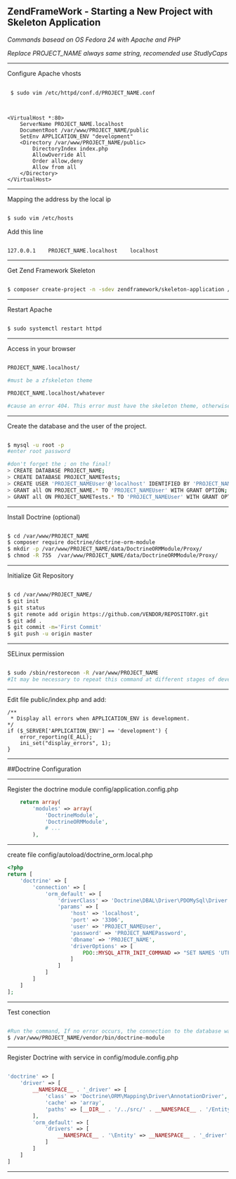## ZendFrameWork - Starting a New Project with Skeleton Application

*Commands basead on OS Fedora 24 with Apache and PHP*

*Replace PROJECT_NAME always same string, recomended use StudlyCaps*

*********************************************************

Configure Apache vhosts

```bash
 
 $ sudo vim /etc/httpd/conf.d/PROJECT_NAME.conf
 
```
 
```
   
<VirtualHost *:80>
    ServerName PROJECT_NAME.localhost
    DocumentRoot /var/www/PROJECT_NAME/public
    SetEnv APPLICATION_ENV "development"
    <Directory /var/www/PROJECT_NAME/public>
        DirectoryIndex index.php
        AllowOverride All
        Order allow,deny
        Allow from all
    </Directory>
</VirtualHost>

```
    
********************************************

Mapping the address by the local ip

```bash

$ sudo vim /etc/hosts

```

Add this line

```

127.0.0.1    PROJECT_NAME.localhost    localhost

```

********************************************

Get Zend Framework Skeleton
  
```bash

$ composer create-project -n -sdev zendframework/skeleton-application /var/www/PROJECT_NAME

```

********************************************

Restart Apache

```bash

$ sudo systemctl restart httpd

```

********************************************

Access in your browser


```bash

PROJECT_NAME.localhost/

#must be a zfskeleton theme

PROJECT_NAME.localhost/whatever

#cause an error 404. This error must have the skeleton theme, otherwise the rewrite mode is not working

```

********************************************

Create the database and the user of the project.

```bash

$ mysql -u root -p
#enter root password

#don't forget the ; on the final!
> CREATE DATABASE PROJECT_NAME; 
> CREATE DATABASE PROJECT_NAMETests;
> CREATE USER 'PROJECT_NAMEUser'@'localhost' IDENTIFIED BY 'PROJECT_NAMEPassword';
> GRANT all ON PROJECT_NAME.* TO 'PROJECT_NAMEUser' WITH GRANT OPTION;
> GRANT all ON PROJECT_NAMETests.* TO 'PROJECT_NAMEUser' WITH GRANT OPTION;

```

********************************************

Install Doctrine (optional)

```bash

$ cd /var/www/PROJECT_NAME
$ composer require doctrine/doctrine-orm-module
$ mkdir -p /var/www/PROJECT_NAME/data/DoctrineORMModule/Proxy/
$ chmod -R 755  /var/www/PROJECT_NAME/data/DoctrineORMModule/Proxy/

```
********************************************

Initialize Git Repository

```bash

$ cd /var/www/PROJECT_NAME/
$ git init
$ git status
$ git remote add origin https://github.com/VENDOR/REPOSITORY.git
$ git add .
$ git commit -m='First Commit'
$ git push -u origin master

```

********************************************

SELinux permission

```bash

$ sudo /sbin/restorecon -R /var/www/PROJECT_NAME
#It may be necessary to repeat this command at different stages of development. Take note or disable SELinux

```

********************************************

Edit file public/index.php and add:

    /**
     * Display all errors when APPLICATION_ENV is development.
    */
    if ($_SERVER['APPLICATION_ENV'] == 'development') {
        error_reporting(E_ALL);
        ini_set("display_errors", 1);
    }
    
********************************************
##Doctrine Configuration

********************************************

Register the doctrine module config/application.config.php

```php
    return array(
        'modules' => array(
            'DoctrineModule',
            'DoctrineORMModule',
            # ...
        ),
```

********************************************

create file config/autoload/doctrine_orm.local.php

```php
<?php
return [
    'doctrine' => [
        'connection' => [
            'orm_default' => [
                'driverClass' => 'Doctrine\DBAL\Driver\PDOMySql\Driver',
                'params' => [
                    'host' => 'localhost',
                    'port' => '3306',
                    'user' => 'PROJECT_NAMEUser',
                    'password' => 'PROJECT_NAMEPassword',
                    'dbname' => 'PROJECT_NAME',
                    'driverOptions' => [
                        PDO::MYSQL_ATTR_INIT_COMMAND => "SET NAMES 'UTF8'"
                    ]
                ]
            ]
        ]
    ]
];

```


********************************************

Test conection

```bash

#Run the command, If no error occurs, the connection to the database was successful
$ /var/www/PROJECT_NAME/vendor/bin/doctrine-module

```

********************************************

Register Doctrine with service in config/module.config.php

```php

'doctrine' => [
    'driver' => [
        __NAMESPACE__ . '_driver' => [
            'class' => 'Doctrine\ORM\Mapping\Driver\AnnotationDriver',
            'cache' => 'array',
            'paths' => [__DIR__ . '/../src/' . __NAMESPACE__ . '/Entity']
        ],
        'orm_default' => [
            'drivers' => [
                __NAMESPACE__ . '\Entity' => __NAMESPACE__ . '_driver'
            ]
        ]
    ]
]

```

********************************************


    